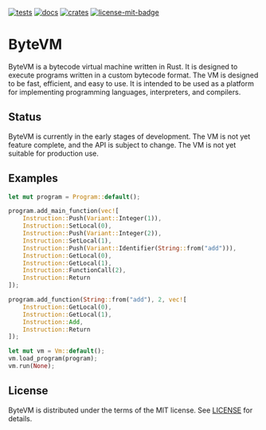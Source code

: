 [![tests][1]][2] [![docs][5]][6] [![crates][7]][8] [![license-mit-badge][]](#license)

[1]: https://github.com/burdockcascade/bytevm/actions/workflows/test.yml/badge.svg?branch=master
[2]: https://github.com/burdockcascade/bytevm/actions/workflows/test.yml
[5]: https://docs.rs/bytevm/badge.svg
[6]: https://docs.rs/bytevm
[7]: https://img.shields.io/crates/v/bytevm.svg
[8]: https://crates.io/crates/bytevm
[license-mit-badge]: https://img.shields.io/badge/license-MIT-blue.svg

# ByteVM
ByteVM is a bytecode virtual machine written in Rust. It is designed to execute programs written in a custom bytecode format. The VM is designed to be fast, efficient, and easy to use. It is intended to be used as a platform for implementing programming languages, interpreters, and compilers.

## Status
ByteVM is currently in the early stages of development. The VM is not yet feature complete, and the API is subject to change. The VM is not yet suitable for production use.

## Examples
```rust
let mut program = Program::default();

program.add_main_function(vec![
    Instruction::Push(Variant::Integer(1)),
    Instruction::SetLocal(0),
    Instruction::Push(Variant::Integer(2)),
    Instruction::SetLocal(1),
    Instruction::Push(Variant::Identifier(String::from("add"))),
    Instruction::GetLocal(0),
    Instruction::GetLocal(1),
    Instruction::FunctionCall(2),
    Instruction::Return
]);

program.add_function(String::from("add"), 2, vec![
    Instruction::GetLocal(0),
    Instruction::GetLocal(1),
    Instruction::Add,
    Instruction::Return
]);

let mut vm = Vm::default();
vm.load_program(program);
vm.run(None);
```

## License
ByteVM is distributed under the terms of the MIT license. See [LICENSE](LICENSE) for details.